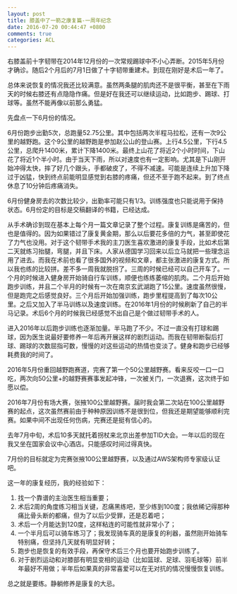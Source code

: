 ```yaml
---
layout: post
title: 膝盖中了一箭之康复篇-一周年纪念
date: 2016-07-20 00:44:47 +0800
comments: true
categories: ACL
---
```



右膝盖前十字韧带在2014年12月份的一次常规踢球中不小心弄断。2015年5月份才确诊。随后2个月后的7月1日做了十字韧带重建术。到现在刚好是术后一年了。

<!-- more -->

总体来说恢复的情况我还比较满意。虽然两条腿的肌肉还不是很平衡，甚至在下雨天的时候右膝还有点隐隐作痛。但是好在我还可以继续运动，比如跑步、踢球、打球等。虽然不能再像以前那么勇猛。

先盘点一下6月份的情况。

6月份跑步出勤5次，总跑量52.75公里。其中包括两次半程马拉松，还有一次9公里的越野跑。这个9公里的越野跑是参加赵公山的登山赛。上行4.5公里，下行4.5公里，总爬升1400米，累计下降1400米。最终上山花了将近2个小时时间，下山花了将近1个半小时。由于当天下雨，所以对速度也有一定影响。尤其是下山刚开始冲得太快，摔了好几个跟头，手都破皮了，不得不减速。可能是连续上升加下降过于凶猛，快到终点前能明显感觉到右膝的疼痛，但还不至于跑不起来。到了终点休息了10分钟后疼痛消失。

6月份健身房去的次数比较少，出勤率可能只有1/3。训练强度也只能说用于保持状态。6月份定的目标是交稿翻译的书籍，已经达成。

从手术确诊到现在基本上每个月一篇文章记录了整个过程。康复训练是痛苦的，但也是值得的。因为如果错过了康复黄金期，那么以后要花多倍的力气，甚至即使花了力气也没用。对于这个韧带手术我的主刀医生喜欢激进的康复手段，比如术后第二天就练习抬腿，弯腿，并且下床。人家从德国学习回来以后立马就把一些理念运用了进去。而我在术前也看了很多国外的视频和文章，都主张激进的康复方式。所以我也练的比较拼。差不多一周我就脱拐了。三周的时候已经可以自己开车了。一个月的时候进入健身房开始骑自行车训练，顺便也练练萎缩的肌肉。二个月后开始跑步训练，并且二个半月的时候有一次在南京玄武湖跑了15公里。速度虽然很慢，但是跑完之后感觉良好。三个月后开始加强训练，跑步里程提高到了每次10公里。之后又加入了半马训练以及速度训练。在2016年1月份的时候刷新了自己的半马记录。术后6个月的时候我已经感觉不出自己是个做过韧带手术的人。

进入2016年以后跑步训练也逐渐加量。半马跑了不少。不过一直没有打球和踢球，因为医生说最好要修养一年后再开展这样的剧烈运动。而我在韧带断裂后打球、踢球的次数屈指可数，慢慢的对这些运动的热情也变淡了。健身和跑步已经够耗费我的时间了。

2016年5月份重回越野跑赛道，完赛了第一个50公里越野赛。看来反咬一口一口吃，两次向50公里+的越野赛赛事发起冲锋，一次被关门，一次退赛，这次终于如愿以偿。

2016年7月份有场大赛，张掖100公里越野赛。届时我会第二次站在100公里越野赛的起点，这次虽然赛前由于种种原因训练不是很到位，但我还是期望能够顺利完赛。如果中间不出现任何伤病，完赛还是挺有信心的。

去年7月中旬，术后10多天就托着拐杖来北京出差参加TID大会。一年以后的现在我又坐在国家会议中心酒店。只能感叹时间过得真快。

7月份的目标就定为完赛张掖100公里越野赛，以及通过AWS架构师专家级认证吧。

这一年的康复经历，我的经验如下：

1. 找一个靠谱的主治医生相当重要；
2. 术后2周的角度练习相当关键，忍痛黑练吧，至少练到100度；我依稀记得那种痛比骨头断的都痛，但为了以后少受罪，还是忍着吧；
3. 术后一个月能达到120度，这样粘连的可能性就非常小了；
4. 一个半月后可以骑车练习了；我发现骑车真的是康复的利器，虽然刚开始骑车特别痛，但坚持几天就有明显好转；
5. 跑步也是恢复的有效手段，再保守术后三个月也要开始跑步训练了。
6. 对于剧烈运动和对膝部有明显变相的运动（比如篮球、足球、羽毛球等）前半年最好不用做；半年后如果真的非常喜爱可以在无对抗的情况慢慢恢复训练。

总之就是要练。静躺修养是康复的大忌。